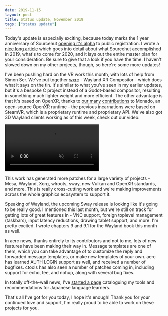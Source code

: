 ```yaml
---
date: 2019-11-15
layout: post
title: Status update, November 2019
tags: ["status update"]
---
```


Today's update is especially exciting, because today marks the 1 year
anniversary of Sourcehut [opening it's alpha][public alpha] to public
registration. I wrote a [nice long article][1 year article] which goes into
detail about what Sourcehut accomplished in 2019, what's to come for 2020, and
it lays out the entire master plan for your consideration. Be sure to give that
a look if you have the time. I haven't slowed down on my other projects, though,
so here're some more updates!

[public alpha]: https://drewdevault.com/2018/11/15/sr.ht-general-availability.html
[1 year article]: https://sourcehut.org/blog/2019-11-15-sourcehut-1-year-alpha/

I've been pushing hard on the VR work this month, with lots of help from Simon
Ser. We've put together [wxrc](https://git.sr.ht/~sircmpwn/wxrc) - Wayland XR
Compositor - which does what it says on the tin. It's similar to what you've
seen in my earlier updates, but it's a bespoke C project instead of a
Godot-based compositor, resulting in something much lighter weight and more
efficient. The other advantage is that it's based on OpenXR, thanks to [our
many][dd monado MRs] [contributions][ss monado MRs] to Monado, an open-source
OpenXR runtime - the previous incarnations were based on SteamVR, which is
a proprietary runtime and proprietary API. We've also got 3D Wayland clients
working as of this week, check out our video:

[dd monado MRs]: https://gitlab.freedesktop.org/monado/monado/merge_requests?scope=all&utf8=%E2%9C%93&state=all&author_username=ddevault
[ss monado MRs]: https://gitlab.freedesktop.org/monado/monado/merge_requests?scope=all&utf8=%E2%9C%93&state=all&author_username=emersion

<video src="https://yukari.sr.ht/wxrc-demo3.webm" muted autoplay loop>
  Your web browser does not support the webm video codec. Please consider using
  web browsers that support free and open standards.
</video>

This work has generated more patches for a large variety of projects - Mesa,
Wayland, Xorg, wlroots, sway, new Vulkan and OpenXR standards, and more. This
is really cross-cutting work and we're making improvements across the whole
graphics ecosystem to support it.

Speaking of Wayland, the upcoming Sway release is looking like it's going to be
really good. I mentioned this last month, but we're still on track for getting
lots of great features in - VNC support, foreign toplevel management (taskbars),
input latency reductions, drawing tablet support, and more. I'm pretty excited.
I wrote chapters 9 and 9.1 for the Wayland book this month as well.

In aerc news, thanks entirely to its contributors and not to me, lots of new
features have been making their way in. Message templates are one of them, which
you can take advantage of to customize the reply and forwarded message
templates, or make new templates of your own. aerc has learned AUTH LOGIN
support as well, and received a number of bugfixes. ctools has also seen a
number of patches coming in, including support for echo, tee, and nohup, along
with several bug fixes.

In totally off-the-wall news, I've [started a page][japanese] cataloguing my
tools and recommendations for Japanese language learners.

[japanese]: /japanese.html

That's all I've got for you today, I hope it's enough! Thank you for your
continued love and support, I'm really proud to be able to work on these
projects for you.
